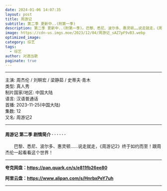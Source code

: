 ```yaml
---
date: 2024-01-06 14:07:35
layout: post
title: 周游记
subtitle: 第二季 更新中..(附第一季)
description: 第二季 更新中..(附第一季)。巴黎、悉尼、波尔多、惠灵顿……说走就走，《周游记2》终于如约而至！跟周杰伦一起看看这个世界！......
image: https://cdn-us.imgs.moe/2023/12/04/周游记_sAZ7pF9vB3.webp
optimized_image: 
category: 综艺
tags:
  - 综艺
author: 对酒当歌
paginate: true
---
```


---

主演: 周杰伦 / 刘畊宏 / 梁静茹 / 史蒂夫·青木  
类型: 真人秀  
制片国家/地区: 中国大陆  
语言: 汉语普通话  
首播: 2023-11-25(中国大陆)  
集数: 12  
又名: 周游记2  

---

#### 周游记 第二季 剧情简介 · · · · · ·

　　巴黎、悉尼、波尔多、惠灵顿……说走就走，《周游记2》终于如约而至！跟周杰伦一起看看这个世界！

---

**夸克网盘：<https://pan.quark.cn/s/e811fb26ee80>**

**阿里云盘：<https://www.alipan.com/s/HnrbxPeY7uh>**

---
